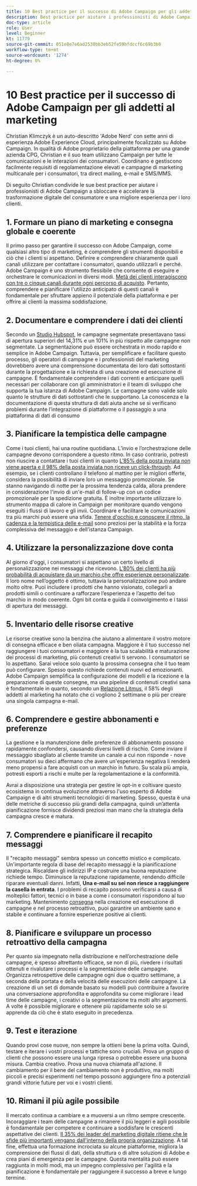 ```yaml
---
title: 10 Best practice per il successo di Adobe Campaign per gli addetti al marketing
description: Best practice per aiutare i professionisti di Adobe Campaign a sbloccare e accelerare la trasformazione del consumatore digitale e una migliore esperienza per i loro clienti.
doc-type: article
role: User
level: Beginner
kt: 11779
source-git-commit: 051e8e7e6ad2530bb3eb52fe59bfdccf6c69b3b0
workflow-type: tm+mt
source-wordcount: '1274'
ht-degree: 0%

---
```



# 10 Best practice per il successo di Adobe Campaign per gli addetti al marketing

Christian Klimczyk è un auto-descritto &#39;Adobe Nerd&#39; con sette anni di esperienza Adobe Experience Cloud, principalmente focalizzato su Adobe Campaign. In qualità di Adobe proprietario della piattaforma per una grande azienda CPG, Christian e il suo team utilizzano Campaign per tutte le comunicazioni e le interazioni dei consumatori. Coordinano e gestiscono facilmente requisiti di regolamentazione elevati e campagne di marketing multicanale per i consumatori, tra direct mailing, e-mail e SMS/MMS.

Di seguito Christian condivide le sue best practice per aiutare i professionisti di Adobe Campaign a sbloccare e accelerare la trasformazione digitale del consumatore e una migliore esperienza per i loro clienti.


## 1. Formare un piano di marketing e consegna globale e coerente

Il primo passo per garantire il successo con Adobe Campaign, come qualsiasi altro tipo di marketing, è comprendere gli strumenti disponibili e ciò che i clienti si aspettano. Definire e comprendere chiaramente quali canali utilizzare per contattare i consumatori, quando utilizzarli e perché. Adobe Campaign è uno strumento flessibile che consente di eseguire e orchestrare le comunicazioni in diversi modi. [Metà dei clienti interagiscono con tre o cinque canali durante ogni percorso di acquisto](https://www.mckinsey.com/capabilities/operations/our-insights/redefine-the-omnichannel-approach-focus-on-what-truly-matters). Pertanto, comprendere e pianificare l&#39;utilizzo anticipato di questi canali è fondamentale per sfruttare appieno il potenziale della piattaforma e per offrire ai clienti la massima soddisfazione.


## 2. Documentare e comprendere i dati dei clienti

Secondo un [Studio Hubspot](https://www.linkedin.com/pulse/customer-segmentation-effective-b2b-business-industry-sabreen), le campagne segmentate presentavano tassi di apertura superiori del 14,31% e un 101% in più rispetto alle campagne non segmentate. La segmentazione può essere orchestrata in modo rapido e semplice in Adobe Campaign. Tuttavia, per semplificare e facilitare questo processo, gli operatori di campagne e i professionisti del marketing dovrebbero avere una comprensione documentata dei loro dati sottostanti durante la progettazione e la richiesta di una creazione ed esecuzione di campagne. È fondamentale comprendere i dati correnti e anticipare quelli necessari per collaborare con gli amministratori e il team di sviluppo che supporta la tua istanza di Adobe Campaign. Le campagne sono valide solo quanto le strutture di dati sottostanti che le supportano. La conoscenza e la documentazione di questa struttura di dati aiuta anche se si verificano problemi durante l’integrazione di piattaforme o il passaggio a una piattaforma di dati di consumo


## 3. Pianificare la tempistica delle campagne

Come i tuoi clienti, hai una routine quotidiana. L’invio e l’orchestrazione delle campagne devono corrispondere a questo ritmo. In caso contrario, potresti non riuscire a contattare i tuoi clienti in quanto [L’85% della posta inviata non viene aperta e il 98% della posta inviata non riceve un click-through](https://www.validity.com/resource-center/state-of-email-2021/). Ad esempio, se i clienti controllano il telefono al mattino per le migliori offerte, considera la possibilità di inviare loro un messaggio promozionale. Se stanno navigando di notte per la prossima tendenza calda, allora prendere in considerazione l&#39;invio di un&#39;e-mail di follow-up con un codice promozionale per la spedizione gratuita. È inoltre importante utilizzare lo strumento mappa di calore in Campaign per monitorare quando vengono eseguiti i flussi di lavoro e gli invii. Coordinare e facilitare le comunicazioni tra più marchi può essere una sfida. [Tenere d&#39;occhio e conoscere il ritmo, la cadenza e la tempistica delle e-mail](https://experienceleaguecommunities.adobe.com/t5/adobe-campaign-classic-blogs/predictive-send-time-optimization-with-adobe-campaign/ba-p/561554) sono preziosi per la stabilità e la forza complessiva del messaggio e dell’istanza Campaign.


## 4. Utilizzare la personalizzazione dove conta

Al giorno d&#39;oggi, i consumatori si aspettano un certo livello di personalizzazione nei messaggi che ricevono. [L’80% dei clienti ha più probabilità di acquistare da un marchio che offre esperienze personalizzate](https://us.epsilon.com/power-of-me). Il loro nome nell’oggetto è ottimo, tuttavia la personalizzazione può andare molto oltre. Puoi includere i prodotti che hanno visionato, collegarli a prodotti simili o continuare a rafforzare l’esperienza e l’aspetto del tuo marchio in modo coerente. Ogni bit conta e guida il coinvolgimento e i tassi di apertura dei messaggi.


## 5. Inventario delle risorse creative

Le risorse creative sono la benzina che aiutano a alimentare il vostro motore di consegna efficace e ben oliata campagna. Maggiore è il tuo successo nel raggiungere i tuoi consumatori e maggiore è la tua scalabilità e maturazione dei processi di marketing, più contenuti creativi ti servono. I consumatori se lo aspettano. Sarai veloce solo quanto la prossima consegna che il tuo team può configurare. Spesso questo richiede contenuti nuovi ed emozionanti. Adobe Campaign semplifica la configurazione dei modelli e la ricezione e la preparazione di queste consegne, ma una pipeline di contenuti creativi sana è fondamentale in quanto, secondo un [Relazione Litmus](https://www.litmus.com/resources/state-of-email/), il 58% degli addetti al marketing ha notato che ci vogliono 2 settimane o più per creare una singola campagna e-mail.


## 6. Comprendere e gestire abbonamenti e preferenze

La gestione e la manutenzione delle preferenze di abbonamento possono rapidamente confondersi, causando diversi livelli di rischio. Come inviare il messaggio sbagliato al cliente tramite un canale a cui non risponde - nove consumatori su dieci affermano che avere un&#39;esperienza negativa li renderà meno propensi a fare acquisti con un marchio in futuro. Su scala più ampia, potresti esporti a rischi e multe per la regolamentazione e la conformità.

Avrai a disposizione una strategia per gestire le opt-in e coltivare questo ecosistema in continua evoluzione attraverso l&#39;uso esperto di Adobe Campaign e di altri strumenti tecnologici di marketing. Spesso, questa è una delle metriche di successo più grandi della campagna, quindi un’attenta pianificazione fornisce dividendi preziosi man mano che la strategia della campagna cresce e matura.


## 7. Comprendere e pianificare il recapito messaggi

Il &quot;recapito messaggi&quot; sembra spesso un concetto mistico e complicato. Un&#39;importante regola di base del recapito messaggi è la pianificazione strategica. Riscaldare gli indirizzi IP e costruire una buona reputazione richiede tempo. Diminuisce la reputazione rapidamente, rendendo difficile riparare eventuali danni. Infatti, **Una e-mail su sei non riesce a raggiungere la casella in entrata**. I problemi di recapito possono verificarsi a causa di molteplici fattori, tecnici o in base a come i consumatori rispondono al tuo marketing. Mantenimento [consegna](https://business.adobe.com/products/campaign/email-deliverability.html) nella creazione ed esecuzione di campagne e nel processo retroattivo, puoi garantire un ambiente sano e stabile e continuare a fornire esperienze positive ai clienti.


## 8. Pianificare e sviluppare un processo retroattivo della campagna

Per quanto sia impegnato nella distribuzione e nell’orchestrazione delle campagne, è spesso altrettanto efficace, se non di più, rivedere i risultati ottenuti e rivalutare i processi e la segmentazione delle campagne. Organizza retrospettive delle campagne ogni due o quattro settimane, a seconda della portata e della velocità delle esecuzioni delle campagne. La creazione di un set di domande basato su modelli può contribuire a favorire una conversazione approfondita e approfondita su come migliorare i lead time delle campagne, i creativi o la segmentazione tra molti altri argomenti. A volte è possibile migliorare e ottenere più rapidamente solo se si apprende da ciò che è stato eseguito in precedenza.



## 9. Test e iterazione

Quando provi cose nuove, non sempre la ottieni bene la prima volta. Quindi, testare e iterare i vostri processi e tattiche sono cruciali. Prova un gruppo di clienti che possono essere una lunga ripresa o potrebbe essere una buona misura. Cambia creativo. Prova una nuova chiamata all&#39;azione. Il cambiamento per il bene del cambiamento non è produttivo, ma molti piccoli e precisi esperimenti nel tempo possono aggiungere fino a potenziali grandi vittorie future per voi e i vostri clienti.



## 10. Rimani il più agile possibile

Il mercato continua a cambiare e a muoversi a un ritmo sempre crescente. Incoraggiare i team delle campagne a rimanere il più leggeri e agili possibile è fondamentale per competere e continuare a soddisfare le crescenti aspettative dei clienti. [Il 35% dei leader del marketing digitale ritiene che le sfide più importanti vengano dall&#39;interno della propria organizzazione](https://www.gartner.com/en/newsroom/press-releases/gartner-says-35--of-digital-marketing-leaders-believe-the-bigges). A tal fine, effettua una formazione incrociata su alcune piattaforme, migliora la comprensione dei flussi di dati, della struttura o di altre soluzioni di Adobe e crea piani di emergenza per le campagne. Questa mentalità può essere raggiunta in molti modi, ma un impegno complessivo per l&#39;agilità e la pianificazione è fondamentale per raggiungere il successo a breve e lungo termine.
